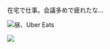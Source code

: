 在宅で仕事。会議多めで疲れたな...

![昼、Uber Eats](https://photos.old.apkas.net/medium/202406/20240612-125922.webp)

![](https://photos.old.apkas.net/medium/202406/20240612-165157.webp)
